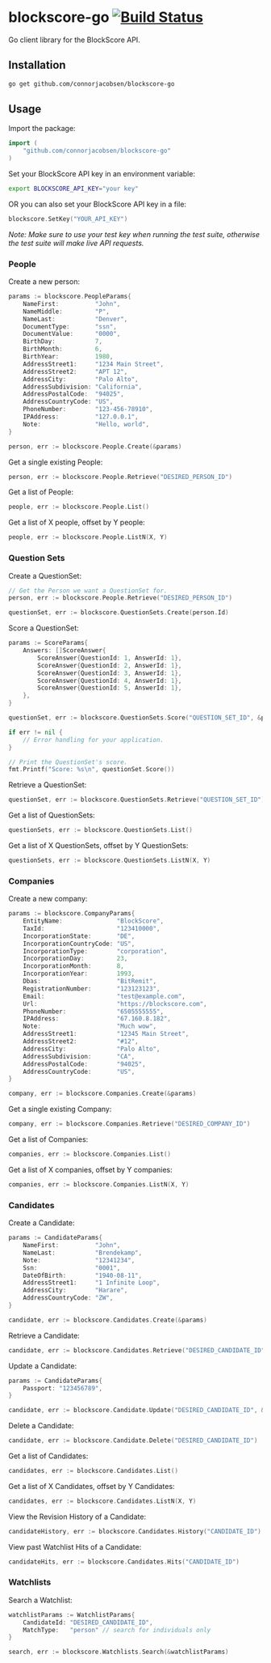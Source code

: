 blockscore-go [![Build Status](https://travis-ci.org/connorjacobsen/blockscore-go.svg?branch=master)](https://travis-ci.org/connorjacobsen/blockscore-go)
=============

Go client library for the BlockScore API.

## Installation

```bash
go get github.com/connorjacobsen/blockscore-go
```

## Usage

Import the package:

```go
import (
    "github.com/connorjacobsen/blockscore-go"
)
```

Set your BlockScore API key in an environment variable:

```bash
export BLOCKSCORE_API_KEY="your key"
```

OR you can also set your BlockScore API key in a file:

```go
blockscore.SetKey("YOUR_API_KEY")
```

*Note: Make sure to use your test key when running the test suite, otherwise the test suite will make live API requests.*

### People

Create a new person:

```go
params := blockscore.PeopleParams{
    NameFirst:          "John",
    NameMiddle:         "P",
    NameLast:           "Denver",
    DocumentType:       "ssn",
    DocumentValue:      "0000",
    BirthDay:           7,
    BirthMonth:         6,
    BirthYear:          1980,
    AddressStreet1:     "1234 Main Street",
    AddressStreet2:     "APT 12",
    AddressCity:        "Palo Alto",
    AddressSubdivision: "California",
    AddressPostalCode:  "94025",
    AddressCountryCode: "US",
    PhoneNumber:        "123-456-78910",
    IPAddress:          "127.0.0.1",
    Note:               "Hello, world",
}

person, err := blockscore.People.Create(&params)
```

Get a single existing People:

```go
person, err := blockscore.People.Retrieve("DESIRED_PERSON_ID")
```

Get a list of People:

```go
people, err := blockscore.People.List()
```

Get a list of X people, offset by Y people:

```go
people, err := blockscore.People.ListN(X, Y)
```

### Question Sets

Create a QuestionSet:

```go
// Get the Person we want a QuestionSet for.
person, err := blockscore.People.Retrieve("DESIRED_PERSON_ID")

questionSet, err := blockscore.QuestionSets.Create(person.Id)
```

Score a QuestionSet:

```go
params := ScoreParams{
    Answers: []ScoreAnswer{
        ScoreAnswer{QuestionId: 1, AnswerId: 1},
        ScoreAnswer{QuestionId: 2, AnswerId: 1},
        ScoreAnswer{QuestionId: 3, AnswerId: 1},
        ScoreAnswer{QuestionId: 4, AnswerId: 1},
        ScoreAnswer{QuestionId: 5, AnswerId: 1},
    },
}

questionSet, err := blockscore.QuestionSets.Score("QUESTION_SET_ID", &params)

if err != nil {
    // Error handling for your application.
}

// Print the QuestionSet's score.
fmt.Printf("Score: %s\n", questionSet.Score())
```

Retrieve a QuestionSet:

```go
questionSet, err := blockscore.QuestionSets.Retrieve("QUESTION_SET_ID")
```

Get a list of QuestionSets:

```go
questionSets, err := blockscore.QuestionSets.List()
```

Get a list of X QuestionSets, offset by Y QuestionSets:

```go
questionSets, err := blockscore.QuestionSets.ListN(X, Y)
```

### Companies

Create a new company:

```go
params := blockscore.CompanyParams{
    EntityName:               "BlockScore",
    TaxId:                    "123410000",
    IncorporationState:       "DE",
    IncorporationCountryCode: "US",
    IncorporationType:        "corporation",
    IncorporationDay:         23,
    IncorporationMonth:       8,
    IncorporationYear:        1993,
    Dbas:                     "BitRemit",
    RegistrationNumber:       "123123123",
    Email:                    "test@example.com",
    Url:                      "https://blockscore.com",
    PhoneNumber:              "6505555555",
    IPAddress:                "67.160.8.182",
    Note:                     "Much wow",
    AddressStreet1:           "12345 Main Street",
    AddressStreet2:           "#12",
    AddressCity:              "Palo Alto",
    AddressSubdivision:       "CA",
    AddressPostalCode:        "94025",
    AddressCountryCode:       "US",
}

company, err := blockscore.Companies.Create(&params)
```

Get a single existing Company:

```go
company, err := blockscore.Companies.Retrieve("DESIRED_COMPANY_ID")
```

Get a list of Companies:

```go
companies, err := blockscore.Companies.List()
```

Get a list of X companies, offset by Y companies:

```go
companies, err := blockscore.Companies.ListN(X, Y)
```

### Candidates

Create a Candidate:

```go
params := CandidateParams{
    NameFirst:          "John",
    NameLast:           "Brendekamp",
    Note:               "12341234",
    Ssn:                "0001",
    DateOfBirth:        "1940-08-11",
    AddressStreet1:     "1 Infinite Loop",
    AddressCity:        "Harare",
    AddressCountryCode: "ZW",
}

candidate, err := blockscore.Candidates.Create(&params)
```

Retrieve a Candidate:

```go
candidate, err := blockscore.Candidates.Retrieve("DESIRED_CANDIDATE_ID")
```

Update a Candidate:

```go
params := CandidateParams{
    Passport: "123456789",
}

candidate, err := blockscore.Candidate.Update("DESIRED_CANDIDATE_ID", &params)
```

Delete a Candidate:

```go
candidate, err := blockscore.Candidate.Delete("DESIRED_CANDIDATE_ID")
```

Get a list of Candidates:

```go
candidates, err := blockscore.Candidates.List()
```

Get a list of X Candidates, offset by Y Candidates:

```go
candidates, err := blockscore.Candidates.ListN(X, Y)
```

View the Revision History of a Candidate:

```go
candidateHistory, err := blockscore.Candidates.History("CANDIDATE_ID")
```

View past Watchlist Hits of a Candidate:

```go
candidateHits, err := blockscore.Candidates.Hits("CANDIDATE_ID")
```

### Watchlists

Search a Watchlist:

```go
watchlistParams := WatchlistParams{
    CandidateId: "DESIRED_CANDIDATE_ID",
    MatchType:   "person" // search for individuals only
}

search, err := blockscore.Watchlists.Search(&watchlistParams)
```
